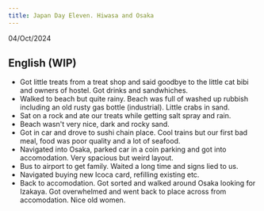 ```yaml
---
title: Japan Day Eleven. Hiwasa and Osaka
---
```


04/Oct/2024

## English (WIP)
- Got little treats from a treat shop and said goodbye to the little cat bibi and owners of hostel. Got drinks and sandwhiches.
- Walked to beach but quite rainy. Beach was full of washed up rubbish including an old rusty gas bottle (industrial). Little crabs in sand.
- Sat on a rock and ate our treats while getting salt spray and rain.
- Beach wasn't very nice, dark and rocky sand. 
- Got in car and drove to sushi chain place. Cool trains but our first bad meal, food was poor quality and a lot of seafood.
- Navigated into Osaka, parked car in a coin parking and got into accomodation. Very spacious but weird layout. 
- Bus to airport to get family. Waited a long time and signs lied to us.
- Navigated buying new Icoca card, refilling existing etc.
- Back to accomodation. Got sorted and walked around Osaka looking for Izakaya. Got overwhelmed and went back to place across from accomodation. Nice old women.

